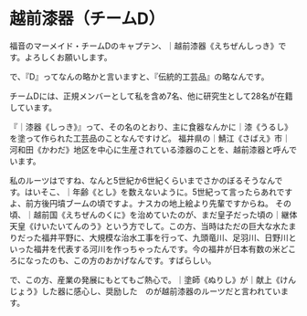 # 越前漆器（チームD）

福音のマーメイド・チームDのキャプテン、｜越前漆器《えちぜんしっき》です。よろしくお願いします。

で、『D』ってなんの略かと言いますと、『伝統的工芸品』の略なんです。

チームDには、正規メンバーとして私を含め7名、他に研究生として28名が在籍しています。

『｜漆器《しっき》』って、その名のとおり、主に食器なんかに｜漆《うるし》を塗って作られた工芸品のことなんですけど。
福井県の｜鯖江《さばえ》市｜河和田《かわだ》地区を中心に生産されている漆器のことを、越前漆器と呼んでいます。

私のルーツはですね、なんと5世紀か6世紀くらいまでさかのぼるそうなんです。はいそこ、｜年齢《とし》を数えないように。5世紀って言ったらあれですよ、前方後円墳ブームの頃ですよ。ナスカの地上絵より先輩ですからね。
その頃、｜越前国《えちぜんのくに》を治めていたのが、まだ皇子だった頃の｜継体天皇《けいたいてんのう》という方でして。この方、当時はただの巨大な水たまりだった福井平野に、大規模な治水工事を行って、九頭竜川、足羽川、日野川といった福井を代表する河川を作っちゃったんです。今の福井が日本有数の米どころになったのも、この方のおかげなんです。すばらしい。

で、この方、産業の発展にもとてもご熱心で。｜塗師《ぬりし》が｜献上《けんじょう》した器に感心し、奨励した　のが越前漆器のルーツだと言われています。



<!--stackedit_data:
eyJoaXN0b3J5IjpbLTE3OTE3NDA1OTIsMTU1NTE3MTczMSw2OT
cwNDM1MDUsMTYzMzM5NjcyOSwtNDE3MjQ3NTY0LC03NDUwMzI2
NDcsLTE5OTEyODQ5NDAsLTE3ODQ4NDcwMTcsMTAyNzEwMDI1OC
wtMTQyMjM4MzE3LC00Mzc0NjY3MzAsLTQ2Mjc1ODc2OCw4MjQw
MDQzNzIsLTE2MDU3MDk3NjBdfQ==
-->